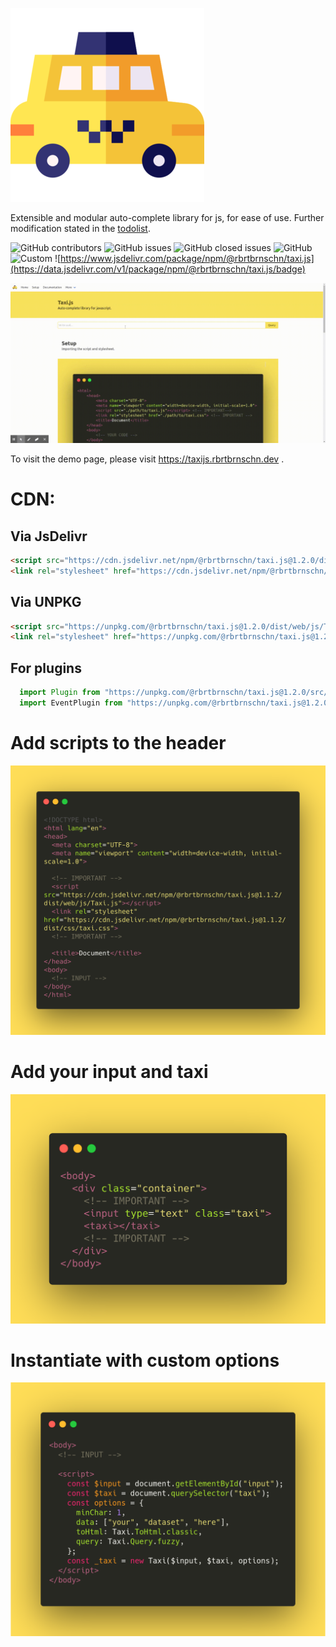 ![width=25%](./assets/img/readme/logo.png)

Extensible and modular auto-complete library for js, for ease of use.
Further modification stated in the [todolist](TODO).

![GitHub
contributors](https://img.shields.io/github/contributors/rbrtbrnschn/taxijs?color=yellow&style=for-the-badge)
![GitHub
issues](https://img.shields.io/github/issues-raw/rbrtbrnschn/taxiJs?color=green&style=for-the-badge)
![GitHub closed
issues](https://img.shields.io/github/issues-closed-raw/rbrtbrnschn/taxiJs?color=green&style=for-the-badge)
![GitHub](https://img.shields.io/github/license/rbrtbrnschn/taxiJs?color=green&style=for-the-badge)
![Custom](https://img.shields.io/badge/Prs-Welcome-yellow.svg?style=for-the-badge)
![https://www.jsdelivr.com/package/npm/@rbrtbrnschn/taxi.js](https://data.jsdelivr.com/v1/package/npm/@rbrtbrnschn/taxi.js/badge)

![width=100%](./assets/img/readme/taxijs.gif)


To visit the demo page, please visit <https://taxijs.rbrtbrnschn.dev> .

CDN:
====

Via JsDelivr
------------

```html 
<script src="https://cdn.jsdelivr.net/npm/@rbrtbrnschn/taxi.js@1.2.0/dist/web/js/Taxi.js"></script>
<link rel="stylesheet" href="https://cdn.jsdelivr.net/npm/@rbrtbrnschn/taxi.js@1.2.0/dist/css/taxi.css">
```

Via UNPKG
---------

```html 
<script src="https://unpkg.com/@rbrtbrnschn/taxi.js@1.2.0/dist/web/js/Taxi.js"></script>
<link rel="stylesheet" href="https://unpkg.com/@rbrtbrnschn/taxi.js@1.2.0/dist/css/taxi.css">;
```

For plugins
---------
```js
  import Plugin from "https://unpkg.com/@rbrtbrnschn/taxi.js@1.2.0/src/main/js/plugin/Plugin.js";
  import EventPlugin from "https://unpkg.com/@rbrtbrnschn/taxi.js@1.2.0/src/main/js/plugin/EventPlugin.js";
```

Add scripts to the header
=========================

![width=100%](./assets/img/demo/setup/step-1-auto.png)
<!-- <iframe
  src="https://carbon.now.sh/embed?bg=rgba%28255%2C221%2C87%2C1%29&t=monokai&wt=none&l=javascript&ds=true&dsyoff=20px&dsblur=68px&wc=true&wa=true&pv=56px&ph=56px&ln=false&fl=1&fm=Hack&fs=14px&lh=133%25&si=false&es=4x&wm=false&code=%253C%21DOCTYPE%2520html%253E%250A%253Chtml%2520lang%253D%2522en%2522%253E%250A%253Chead%253E%250A%2520%2520%253Cmeta%2520charset%253D%2522UTF-8%2522%253E%250A%2520%2520%253Cmeta%2520name%253D%2522viewport%2522%2520content%253D%2522width%253Ddevice-width%252C%2520initial-scale%253D1.0%2522%253E%250A%2520%2520%253C%21--%2520IMPORTANT%2520--%253E%250A%2520%2520%253Cscript%2520src%253D%2522https%253A%252F%252Fcdn.jsdelivr.net%252Fnpm%252F%2540rbrtbrnschn%252Ftaxi.js%25401.1.2%252Fdist%252Fweb%252Fjs%252FTaxi.js%2522%253E%253C%252Fscript%253E%250A%2520%2520%253Clink%2520rel%253D%2522stylesheet%2522%2520href%253D%2522https%253A%252F%252Fcdn.jsdelivr.net%252Fnpm%252F%2540rbrtbrnschn%252Ftaxi.js%25401.1.2%252Fdist%252Fcss%252Ftaxi.css%2522%253E%250A%2520%2520%253C%21--%2520IMPORTANT%2520--%253E%250A%2520%2520%253Ctitle%253EDocument%253C%252Ftitle%253E%250A%253C%252Fhead%253E%250A%253Cbody%253E%250A%2520%2520%253C%21--%2520INPUT%2520--%253E%250A%253C%252Fbody%253E%250A%253C%252Fhtml%253E"
  style="width: 1024px; height: 474px; border:0; transform: scale(1); overflow:hidden;"
  sandbox="allow-scripts allow-same-origin">
</iframe> -->

Add your input and taxi
=======================

![width=100%](./assets/img/demo/setup/step-2-auto.png)
<!-- <iframe
  src="https://carbon.now.sh/embed?bg=rgba%28255%2C221%2C87%2C1%29&t=monokai&wt=none&l=javascript&ds=true&dsyoff=20px&dsblur=68px&wc=true&wa=true&pv=56px&ph=56px&ln=false&fl=1&fm=Hack&fs=14px&lh=133%25&si=false&es=4x&wm=false&code=%253Cbody%253E%250A%2520%2520%253Cdiv%2520class%253D%2522container%2522%253E%250A%2520%2520%2520%2520%253C%21--%2520IMPORTANT%2520--%253E%250A%2520%2520%2520%2520%253Cinput%2520type%253D%2522text%2522%2520class%253D%2522taxi%2522%2520id%253D%2522input%2522%253E%250A%2520%2520%2520%2520%253Ctaxi%253E%253C%252Ftaxi%253E%250A%2520%2520%2520%2520%253C%21--%2520IMPORTANT%2520--%253E%250A%2520%2520%253C%252Fdiv%253E%250A%253C%252Fbody%253E"
  style="width: 547px; height: 330px; border:0; transform: scale(1); overflow:hidden;"
  sandbox="allow-scripts allow-same-origin">
</iframe> -->

Instantiate with custom options
===============================

![width=100%](./assets/img/demo/setup/step-3-auto.png)
<!-- <iframe
  src="https://carbon.now.sh/embed?bg=rgba%28255%2C221%2C87%2C1%29&t=monokai&wt=none&l=javascript&ds=true&dsyoff=20px&dsblur=68px&wc=true&wa=true&pv=56px&ph=56px&ln=false&fl=1&fm=Hack&fs=14px&lh=133%25&si=false&es=4x&wm=false&code=%253Cbody%253E%250A%2520%2520%253C%21--%2520INPUT%2520--%253E%250A%250A%2520%2520%253Cscript%253E%250A%2520%2520%2520%2520const%2520%2524input%2520%253D%2520document.getElementById%28%2522input%2522%29%253B%250A%2520%2520%2520%2520const%2520%2524taxi%2520%253D%2520document.querySelector%28%2522taxi%2522%29%253B%250A%2520%2520%2520%2520const%2520options%2520%253D%2520%257B%250A%2520%2520%2520%2520%2520%2520minChar%253A%25201%252C%250A%2520%2520%2520%2520%2520%2520data%253A%2520%255B%2522your%2522%252C%2520%2522dataset%2522%252C%2520%2522here%2522%255D%252C%250A%2520%2520%2520%2520%2520%2520toHtml%253A%2520Taxi.ToHtml.classic%252C%250A%2520%2520%2520%2520%2520%2520query%253A%2520Taxi.Query.fuzzy%252C%250A%2520%2520%2520%2520%257D%253B%250A%250A%2520%2520%2520%2520const%2520_taxi%2520%253D%2520new%2520Taxi%28%2524input%252C%2520%2524taxi%252C%2520options%29%253B%250A%2520%2520%253C%252Fscript%253E%250A%253C%252Fbody%253E"
  style="width: 589px; height: 474px; border:0; transform: scale(1); overflow:hidden;"
  sandbox="allow-scripts allow-same-origin">
</iframe> -->